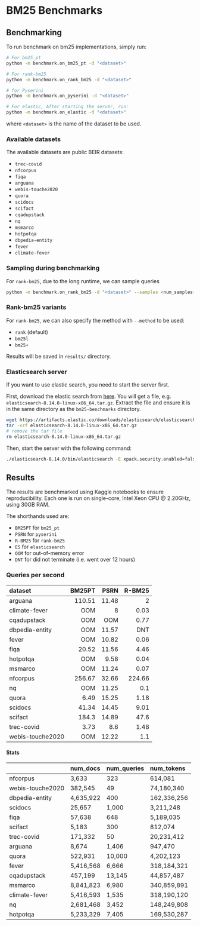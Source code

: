# BM25 Benchmarks

## Benchmarking

To run benchmark on bm25 implementations, simply run:

```bash
# For bm25_pt
python -m benchmark.on_bm25_pt -d "<dataset>"

# For rank-bm25
python -m benchmark.on_rank_bm25 -d "<dataset>"

# for Pyserini
python -m benchmark.on_pyserini -d "<dataset>"

# For elastic, After starting the server, run:
python -m benchmark.on_elastic -d "<dataset>"
```

where `<dataset>` is the name of the dataset to be used. 


### Available datasets

The available datasets are public BEIR datasets:
- `trec-covid`
- `nfcorpus`
- `fiqa`
- `arguana`
- `webis-touche2020`
- `quora`
- `scidocs`
- `scifact`
- `cqadupstack`
- `nq`
- `msmarco`
- `hotpotqa`
- `dbpedia-entity`
- `fever`
- `climate-fever`

### Sampling during benchmarking

For `rank-bm25`, due to the long runtime, we can sample queries
```bash
python -m benchmark.on_rank_bm25 -d "<dataset>" --samples <num_samples>
```

### Rank-bm25 variants

For `rank-bm25`, we can also specify the method with `--method` to be used:
- `rank` (default)
- `bm25l`
- `bm25+`

Results will be saved in `results/` directory.

### Elasticsearch server

If you want to use elastic search, you need to start the server first. 

First, download the elastic search from [here](https://www.elastic.co/downloads/past-releases/elasticsearch-8-14-0). You will get a file, e.g. `elasticsearch-8.14.0-linux-x86_64.tar.gz`. Extract the file and ensure it is in the same directory as the `bm25-benchmarks` directory.

```bash
wget https://artifacts.elastic.co/downloads/elasticsearch/elasticsearch-8.14.0-linux-x86_64.tar.gz
tar -xzf elasticsearch-8.14.0-linux-x86_64.tar.gz
# remove the tar file
rm elasticsearch-8.14.0-linux-x86_64.tar.gz
```

Then, start the server with the following command:

```bash
./elasticsearch-8.14.0/bin/elasticsearch -E xpack.security.enabled=false -E thread_pool.search.size=1 -E thread_pool.write.size=1
```

## Results

The results are benchmarked using Kaggle notebooks to ensure reproducibility. Each one is run on single-core, Intel Xeon CPU @ 2.20GHz, using 30GB RAM.

The shorthands used are:
- `BM25PT` for `bm25_pt`
- `PSRN` for `pyserini`
- `R-BM25` for `rank-bm25`
- `ES` for `elasticsearch`
- `OOM` for out-of-memory error
- `DNT` for did not terminate (i.e. went over 12 hours)

### Queries per second

| dataset          |   BM25PT |   PSRN |   R-BM25 |
|:-----------------|---------:|-------:|---------:|
| arguana          |   110.51 |  11.48 |     2    |
| climate-fever    |   OOM    |   8    |     0.03 |
| cqadupstack      |   OOM    | OOM    |     0.77 |
| dbpedia-entity   |   OOM    |  11.57 |   DNT    |
| fever            |   OOM    |  10.82 |     0.06 |
| fiqa             |    20.52 |  11.56 |     4.46 |
| hotpotqa         |   OOM    |   9.58 |     0.04 |
| msmarco          |   OOM    |  11.24 |     0.07 |
| nfcorpus         |   256.67 |  32.66 |   224.66 |
| nq               |   OOM    |  11.25 |     0.1  |
| quora            |     6.49 |  15.25 |     1.18 |
| scidocs          |    41.34 |  14.45 |     9.01 |
| scifact          |   184.3  |  14.89 |    47.6  |
| trec-covid       |     3.73 |   8.6  |     1.48 |
| webis-touche2020 |   OOM    |  12.22 |     1.1  |

#### Stats

|                  | num_docs   | num_queries   | num_tokens   |
|:-----------------|:-----------|:--------------|:-------------|
| nfcorpus         | 3,633      | 323           | 614,081      |
| webis-touche2020 | 382,545    | 49            | 74,180,340   |
| dbpedia-entity   | 4,635,922  | 400           | 162,336,256  |
| scidocs          | 25,657     | 1,000         | 3,211,248    |
| fiqa             | 57,638     | 648           | 5,189,035    |
| scifact          | 5,183      | 300           | 812,074      |
| trec-covid       | 171,332    | 50            | 20,231,412   |
| arguana          | 8,674      | 1,406         | 947,470      |
| quora            | 522,931    | 10,000        | 4,202,123    |
| fever            | 5,416,568  | 6,666         | 318,184,321  |
| cqadupstack      | 457,199    | 13,145        | 44,857,487   |
| msmarco          | 8,841,823  | 6,980         | 340,859,891  |
| climate-fever    | 5,416,593  | 1,535         | 318,190,120  |
| nq               | 2,681,468  | 3,452         | 148,249,808  |
| hotpotqa         | 5,233,329  | 7,405         | 169,530,287  |
